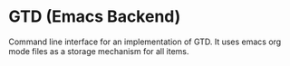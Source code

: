 # GTD (Emacs Backend)
Command line interface for an implementation of GTD. It uses emacs org mode files as a storage mechanism for all items.

